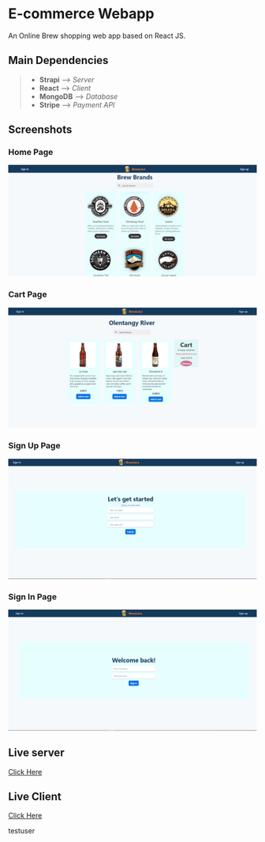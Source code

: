 # E-commerce Webapp

An Online Brew shopping web app based on React JS.

## Main Dependencies

> - **Strapi** --> _Server_
> - **React** --> _Client_
> - **MongoDB** --> _Database_
> - **Stripe** --> _Payment API_

## Screenshots

### Home Page

![Home Page](./images/screenshot-homepage-ad.PNG)

### Cart Page

![Cart Page](./images/screenshot-cart.PNG)

### Sign Up Page

![SignUp Page](./images/screenshot-signup.PNG)

### Sign In Page

![SignIn Page](./images/screenshot-signin.PNG)

## Live server

[Click Here](https://strapi-brewlala-server.herokuapp.com/admin)

## Live Client

[Click Here](https://arunrr.github.io/ecommerce_react_site/)

testuser
